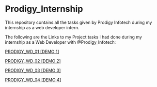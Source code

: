# Prodigy_Internship
This repository contains all the tasks given by Prodigy Infotech during my internship as a web developer intern.

The following are the Links to my Project tasks I had done during my internship as a Web Developer with @Prodigy_Infotech:

[PRODIGY_WD_01 [DEMO 1]](https://Athulkrishna026.github.io/Prodigy_Internship/PRODIGY_WD_01)

[PRODIGY_WD_02 [DEMO 2]](https://Athulkrishna026.github.io/Prodigy_Internship/PRODIGY_WD_02)

[PRODIGY_WD_03 [DEMO 3]](https://Athulkrishna026.github.io/Prodigy_Internship/PRODIGY_WD_03)

[PRODIGY_WD_04 [DEMO 4]](https://Athulkrishna026.github.io/Prodigy_Internship/PRODIGY_WD_04)
